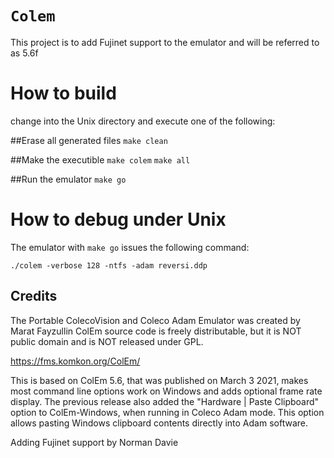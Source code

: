 # `Colem`

This project is to add Fujinet support to the emulator and will be referred to as
5.6f

# How to build

change into the Unix directory and execute one of the following:

##Erase all generated files
```make clean```

##Make the executible
```make colem```
```make all```

##Run the emulator
```make go```


# How to debug under Unix
The emulator with ```make go``` issues the following command:

```./colem -verbose 128 -ntfs -adam reversi.ddp```


## Credits

The Portable ColecoVision and Coleco Adam Emulator was created by Marat Fayzullin
ColEm source code is freely distributable, but it is NOT public domain and is NOT released under GPL.

https://fms.komkon.org/ColEm/

This is based on ColEm 5.6, that was  published on March 3 2021, makes most command line options work on Windows and adds optional frame rate display. The previous release also added the "Hardware | Paste Clipboard" option to ColEm-Windows, when running in Coleco Adam mode. This option allows pasting Windows clipboard contents directly into Adam software.

Adding Fujinet support by Norman Davie
